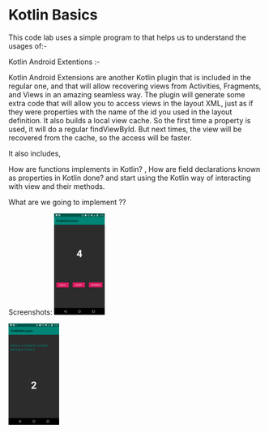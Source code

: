 # Kotlin  Basics

This code lab uses a simple program to that helps us to understand  the usages of:-

Kotlin Android Extentions :-

Kotlin Android Extensions are another Kotlin plugin that is included in the regular one, and that will allow recovering views from Activities, Fragments, and Views in an amazing seamless way.
The plugin will generate some extra code that will allow you to access views in the layout XML, just as if they were properties with the name of the id you used in the layout definition.
It also builds a local view cache. So the first time a property is used, it will do a regular findViewById. But next times, the view will be recovered from the cache, so the access will be faster.

It also includes,

How are functions implements in Kotlin? , How are field  declarations known as properties in Kotlin  done? and start using the Kotlin way of interacting with view and their methods.

What are we going to implement ??

Screenshots: 
<img src="https://github.com/KaveriKR/Kotlin-Basics/blob/master/Screenshot_20180930-131717.png" alt="alt text" width="100" height="200">

<img src="https://github.com/KaveriKR/Kotlin-Basics/blob/master/Screenshot_20180930-131725.png" alt="alt text" width="100" height="200">
